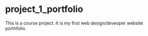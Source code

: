 # project_1_portfolio
This is a course project. 
It is my first web design/deveoper website porthfolio.
